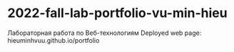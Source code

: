 # 2022-fall-lab-portfolio-vu-min-hieu
Лабораторная работа по Веб-технологиям
Deployed web page: hieuminhvuu.github.io/portfolio
